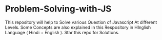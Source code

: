 # Problem-Solving-with-JS
This repository will help to Solve various Question of Javascript At different Levels. Some Concepts are also explained in this Respository in HInglish Language ( Hindi + English ). Star this repo for Solutions.
